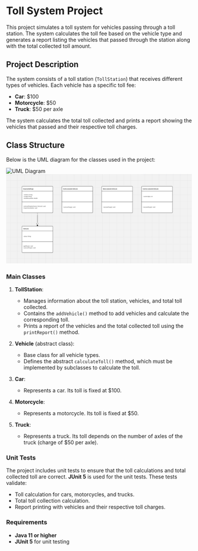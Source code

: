 # Toll System Project

This project simulates a toll system for vehicles passing through a toll station. The system calculates the toll fee based on the vehicle type and generates a report listing the vehicles that passed through the station along with the total collected toll amount.

## Project Description

The system consists of a toll station (`TollStation`) that receives different types of vehicles. Each vehicle has a specific toll fee:
- **Car**: $100
- **Motorcycle**: $50
- **Truck**: $50 per axle

The system calculates the total toll collected and prints a report showing the vehicles that passed and their respective toll charges.

## Class Structure

Below is the UML diagram for the classes used in the project:

![UML Diagram](https://miro.com/app/board/uXjVLoWt_sg=/)![img_1.png](img_1.png)

### Main Classes

1. **TollStation**:
    - Manages information about the toll station, vehicles, and total toll collected.
    - Contains the `addVehicle()` method to add vehicles and calculate the corresponding toll.
    - Prints a report of the vehicles and the total collected toll using the `printReport()` method.

2. **Vehicle** (abstract class):
    - Base class for all vehicle types.
    - Defines the abstract `calculateToll()` method, which must be implemented by subclasses to calculate the toll.

3. **Car**:
    - Represents a car. Its toll is fixed at $100.

4. **Motorcycle**:
    - Represents a motorcycle. Its toll is fixed at $50.

5. **Truck**:
    - Represents a truck. Its toll depends on the number of axles of the truck (charge of $50 per axle).

### Unit Tests

The project includes unit tests to ensure that the toll calculations and total collected toll are correct. **JUnit 5** is used for the unit tests. These tests validate:
- Toll calculation for cars, motorcycles, and trucks.
- Total toll collection calculation.
- Report printing with vehicles and their respective toll charges.

### Requirements

- **Java 11 or higher**
- **JUnit 5** for unit testing


